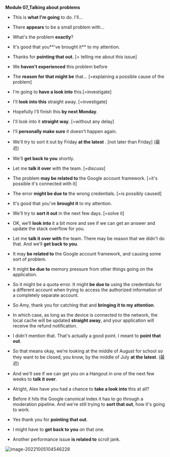 **Module 07_Talking about problems**



-  This is **what I'm going** to do. I'll...
-  There **appears** to be a small problem with...
-  What's the problem **exactly**?
-  It's good that you**'ve brought it** to my attention.
- Thanks for **pointing that out.** [= telling me about this issue]
- We **haven't experienced** this problem before 
-  The **reason for that might be** that... [=explaining a possible cause of the problem]
-  I'm going to **have a look into** this.[=investigate]
-  I'll **look into this** straight away. [=investigate]
- Hopefully I'll finish this **by next Monday**.
- I'll look into it **straight way**. [=without any delay]

-  I'll **personally make sure** it doesn't happen again.
- We'll try to sort it out by Friday **at the latest** . [not later than Friday]  (最迟)
- We'll **get back to you** shortly. 
- Let me **talk it over** with the team. [=discuss]
- The problem **may be related to** the Google account framework. [=it's possible it's connected with it]
- The error **might be due to** the wrong credentials. [=is possibly caused]
- It's good that you've **brought it** to my attention.
- We'll try to **sort it out** in the next few days. [=solve it]





- OK, we’ll **look into** it a bit more and see if we can get an answer and update the stack overflow for you.
- Let me **talk it over with** the team. There may be reason that we didn't do that. And  we’ll **get back to you**.
- It may **be related to** the Google account framework, and causing some sort of problem.
- It might **be due to** memory pressure from other things going on the application.
- So it might be a quota error. It might **be due to** using the credentials for a different
   account when trying to access the authorized information of a completely separate account.
- So Amy, thank you for catching that and  **bringing it to my attention**. 
- In which case, as long as the device is connected to the network, the local cache will be updated **straight away**, and your application will receive the refund notification.
-  I didn't mention that. That's actually a good point. I meant to **point that out**. 
- So that means okay, we’re looking at the middle of August for school so they want to be closed, you know, by the middle of July  **at the latest**. (最迟)
-  And we'll see if we can get you on a Hangout in one of the next few weeks to **talk it over**. 
-  Alright, Alex have you had a chance to **take a look into** this at all?
- Before it hits the Google canonical index it has to go through a moderation pipeline.
   And we're still trying to  **sort that out**, how it's going to work.
-  Yes thank you for **pointing that out**.
-  I might have to  **get back to you** on that one.
- Another performance issue **is related to** scroll jank. 





![image-20221005104546228](C:\Users\wangshufen\AppData\Roaming\Typora\typora-user-images\image-20221005104546228.png)
